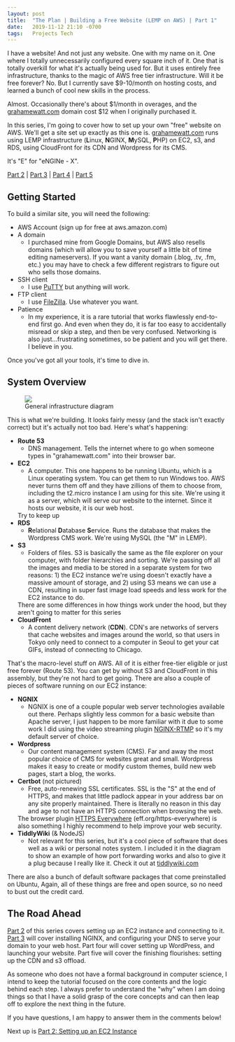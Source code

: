 ```yaml
---
layout: post
title:  "The Plan | Building a Free Website (LEMP on AWS) | Part 1"
date:   2019-11-12 21:10 -0700
tags:   Projects Tech
---
```

<p>I have a website! And not just any website. One with my name on it. One where I totally unnecessarily configured every square inch of it. One that is totally overkill for what it's actually being used for. But it uses entirely <span name="almost-free">free</span> infrastructure, thanks to the magic of AWS free tier infrastructure. Will it be free forever? No. But I currently save $9-10/month on hosting costs, and learned a bunch of cool new skills in the process.</p>

<aside name="almost-free" style="top:265px"><p>Almost. Occasionally there's about $1/month in overages, and the <a href="https://grahamewatt.com">grahamewatt.com</a> domain cost $12 when I originally purchased it.</p></aside> 

<p>In this series, I'm going to cover how to set up your own "free" website on AWS. We'll get a site set up exactly as this one is. <a href="https://grahamewatt.com">grahamewatt.com</a> runs using LEMP infrastructure (<strong>L</strong>inux, <span name="e-for-engine"><strong>N</strong>GINX,</span> <strong>M</strong>ySQL, <strong>P</strong>HP) on EC2, s3, and RDS, using CloudFront for its CDN and Wordpress for its CMS.</p>
<aside name="e-for-engine" style="top:396px">It's "E" for "eNGINe - X".</aside>

<p><a href="https://grahamewatt.com/building-a-free-website-lemp-on-aws-part-2-setting-up-an-ec2-instance/">Part 2</a> | <a href="https://grahamewatt.com/building-a-free-website-lemp-on-aws-part-3-nginx/">Part 3</a> | <a href="http://part 4" data-wplink-url-error="true">Part 4</a> | <a href="https://grahamewatt.com/building-a-free-website-lemp-on-aws-part-5-wordpress/">Part 5</a></p>
<h2>Getting Started</h2>


<p>To build a similar site, you will need the following:</p>

<ul><li>AWS Account (sign up for free at aws.amazon.com)</li><li>A domain <ul><li>I purchased mine from Google Domains, but AWS also resells domains (which will allow you to save yourself a little bit of time editing nameservers). If you want a vanity domain (.blog, .tv, .fm, etc.) you may have to check a few different registrars to figure out who sells those domains. </li></ul></li><li>SSH client <ul><li>I use <a href="https://www.putty.org/">PuTTY</a> but anything will work.</li></ul></li><li>FTP client<ul><li>I use <a href="https://filezilla-project.org/">FileZilla</a>. Use whatever you want.</li></ul></li><li>Patience<ul><li>In my experience, it is a rare tutorial that works flawlessly end-to-end first go. And even when they do, it is far too easy to accidentally misread or skip a step, and then be very confused. Networking is also just...frustrating sometimes, so be patient and you will get there. I believe in you.</li></ul></li></ul>

<p>Once you've got all your tools, it's time to dive in.</p>

<h2>System Overview</h2>

<figure>
    <img src="https://cdn.grahamewatt.com/wp-content/uploads/2019/11/12120608/image1-1024x1024.png" /><figcaption>General infrastructure diagram</figcaption>
</figure>

<p>This is what we're building. It looks fairly messy (and the stack isn't exactly correct) but it's actually not too bad. Here's what's happening:</p>

<ul><li><strong>Route 53</strong><ul><li>DNS management. Tells the internet where to go when someone types in "grahamewatt.com" into their browser bar.</li></ul></li><li><strong>EC2</strong><ul><li>A computer. This one happens to be running Ubuntu, which is a Linux operating system. You can get them to run Windows too. AWS never turns them off and they have zillions of them to choose from, including the t2.micro instance I am using for this site. We're using it as a server, which will serve our website to the internet. Since it hosts our website, it is our <span name="keep-up">web host.</span></li></ul></li>
<aside name="keep-up">Try to keep up</aside>

<li><strong>RDS</strong><ul><li><strong>R</strong>elational <strong>D</strong>atabase <strong>S</strong>ervice. Runs the database that makes the Wordpress CMS work. We're using MySQL (the "M" in LEMP).</li></ul></li>
<li><strong>S3</strong><ul>
<li>Folders of files. S3 is <span name="differences">basically the same</span> as the file explorer on your computer, with folder hierarchies and sorting. We're passing off all the images and media to be stored in a separate system for two reasons: 1) the EC2 instance we're using doesn't exactly have a massive amount of storage, and 2) using S3 means we can use a CDN, resulting in super fast image load speeds and less work for the EC2 instance to do.</li></ul></li>

<aside name="differences">There are some differences in how things work under the hood, but they aren't going to matter for this series</aside>

<li><strong>CloudFront</strong><ul><li>A content delivery network (<strong>CDN</strong>). CDN's are networks of servers that cache websites and images around the world, so that users in Tokyo only need to connect to a computer in Seoul to get your cat GIFs, instead of connecting to Chicago.</li></ul></li></ul>

<p>That's the macro-level stuff on AWS. All of it is either free-tier eligible or just free forever (Route 53).  You can get by without S3 and CloudFront in this assembly, but they're not hard to get going.  There are also a couple of pieces of software running on our EC2 instance:</p>

<ul><li><strong>NGNIX</strong><ul><li>NGNIX is one of a couple popular web server technologies available out there. Perhaps slightly less common for a basic website than Apache server, I just happen to be more familiar with it due to some work I did using the video streaming plugin <a href="https://github.com/arut/nginx-rtmp-module">NGINX-RTMP</a> so it's my default server of choice. </li></ul></li><li><strong>Wordpress</strong><ul><li>Our content management system (CMS). Far and away the most popular choice of CMS for websites great and small. Wordpress makes it easy to create or modify custom themes, build new web pages, start a blog, the works. </li></ul></li><li><strong>Certbot</strong> (not pictured)<ul><li>Free, auto-renewing SSL certificates. SSL is the "S" at the end of HTTPS, and makes that little padlock appear in your address bar on any site properly maintained. There is literally no reason in this day and age to not have an HTTPS connection when <span name="https-everywhere">browsing the web.</span></li></ul></li>
<aside name="https-everywhere">The browser plugin <a href="https://www.eff.org/https-everywhere">HTTPS Everywhere</a> (eff.org/https-everywhere) is also something I highly recommend to help improve your web security.</aside>

<li><strong>TiddlyWiki</strong> (&amp; NodeJS)<ul><li>Not relevant for this series, but it's a cool piece of software that does well as a wiki or personal notes system. I included it in the diagram to show an example of how port forwarding works and also to give it a plug because I really like it. Check it out at <a href="https://tiddlywiki.com/">tiddlywiki.com</a></li></ul></li></ul>

<p>There are also a bunch of default software packages that come preinstalled on Ubuntu, Again, all of these things are free and open source, so no need to bust out the credit card. </p>

<h2>The Road Ahead</h2>

<p><a href="https://grahamewatt.com/building-a-free-website-lemp-on-aws-part-2-setting-up-an-ec2-instance/">Part 2</a> of this series covers setting up an EC2 instance and connecting to it. <a href="https://grahamewatt.com/building-a-free-website-lemp-on-aws-part-3-nginx/">Part 3</a> will cover installing NGINX, and configuring your DNS to serve your domain to your web host. Part four will cover setting up WordPress, and launching your website. Part five will cover the finishing flourishes: setting up the CDN and s3 offload. </p>



<p>As someone who does not have a formal background in computer science, I intend to keep the tutorial focused on the core contents and the logic behind each step. I always prefer to understand the "why" when I am doing things so that I have a solid grasp of the core concepts and can then leap off to explore the next thing in the future.</p>



<p>If you have questions, I am happy to answer them in the comments below!</p>



<p>Next up is <a href="https://grahamewatt.com/building-a-free-website-lemp-on-aws-part-2-setting-up-an-ec2-instance/">Part 2: Setting up an EC2 Instance</a></p>
